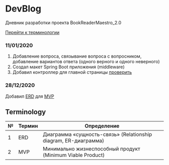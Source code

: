 # DevBlog

Дневник разработки проекта BookReaderMaestro_2.0

[Перейти к терминологии](#Terminology)

### 11/01/2020
1. Добавление вопроса, связывание вопроса с вопросником, добавление вариантов ответа (одного верного и одного неверного)
2. Создал макет Spring Boot приложения (middleware)
3. Добавил контроллер для главной страницы [проверить](http://localhost:8080/)

### 28/12/2020
Добавил [ERD](#Terminology) для [MVP](#Terminology)

## Terminology

№   | Термин                   | Определение
----|--------------------------|---------------------------------------------------
1   | ERD                      | Диаграмма «сущность-связь» (Relationship diagram, ER-диаграмма)
2   | MVP                      | Минимально жизнеспособный продукт (Minimum Viable Product)
